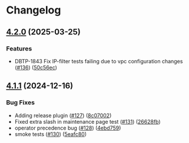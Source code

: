 # Changelog

## [4.2.0](https://github.com/uktrade/demodjango/compare/4.1.1...4.2.0) (2025-03-25)


### Features

* DBTP-1843 Fix IP-filter tests failing due to vpc configuration changes ([#136](https://github.com/uktrade/demodjango/issues/136)) ([50c56ec](https://github.com/uktrade/demodjango/commit/50c56eca3b5339d223a77ccead58c1838a66b166))

## [4.1.1](https://github.com/uktrade/demodjango/compare/4.1.0...4.1.1) (2024-12-16)


### Bug Fixes

* Adding release plugin ([#127](https://github.com/uktrade/demodjango/issues/127)) ([8c07002](https://github.com/uktrade/demodjango/commit/8c07002fdda0dd3e35010644b961e87914817b90))
* Fixed extra slash in maintenance page test ([#131](https://github.com/uktrade/demodjango/issues/131)) ([26628fb](https://github.com/uktrade/demodjango/commit/26628fb135df3a58953aa92d5d039470f3fd451d))
* operator precedence bug ([#128](https://github.com/uktrade/demodjango/issues/128)) ([4ebd759](https://github.com/uktrade/demodjango/commit/4ebd759a2081aa4f7225504e4ae358740329676d))
* smoke tests  ([#130](https://github.com/uktrade/demodjango/issues/130)) ([5eafc80](https://github.com/uktrade/demodjango/commit/5eafc807e1614515cd9bf6ab6c41a66f3a66c7f9))
